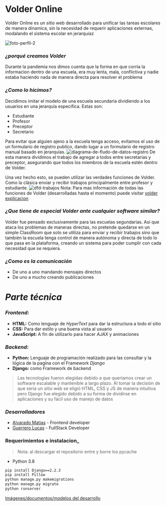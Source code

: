 # Volder Online

Volder Online es un sitio web desarrollado para unificar las tareas escolares de manera dinamica, sin la necesidad de requerir aplicaciones externas, modalando el sistema escolar en jerarquiaz


![foto-perfil-2](https://user-images.githubusercontent.com/77320589/116850027-438b2980-abc6-11eb-850a-bce413902d08.jpg)

### **_¿porqué creamos Volder_** 
Durante la pandemia nos dimos cuenta que la forma en que corria la informacion dentro de una escuela, era muy lenta, mala, conflictiva y nadie estaba haciendo nada de
manera directa para resolver el problema


### **_¿Como lo hicimos?_**
Decidimos imitar el modelo de una escuela secundaria dividiendo a los usuarios en una jerarquía especifica. Estas son:
- Estudiante
- Profesor
- Preceptor
- Secretario


Para evitar que alguien ajeno a la escuela tenga acceso, evitamos el uso de un formulario de registro publico, dando lugar a un formulario de registro manual basado en jerarquías.
![diagrama-de-fludo-de-datos-registro](https://user-images.githubusercontent.com/77320589/116844074-5b5bb100-abb8-11eb-9382-475d1692d017.png)
De esta manera dividimos el trabajo de agregar a todos entre secretarias y preceptor, asegurando que todos los miembros de la escuela estén dentro de Volder.

Una vez hecho esto, se pueden utilizar las verdades funciones de Volder. Como la clásica enviar y recibir trabajos principalmente entre profesor y estudiante. 
![dfd-trabajos](https://user-images.githubusercontent.com/77320589/116849633-7d0f6500-abc5-11eb-93b4-cb9d6a363227.png)
Nota: 
Para mas información de todas las funciones de Volder (desarrolladas hasta el momento) puede visitar [volder explicacion](http://luofluck.epizy.com/volder-explicacion/)

### **_¿Que tiene de especial Volder ante cualquier software similar?_**
Volder fue pensado exclusivamente para las escuelas segundarias. Así que ataca los problemas de maneras directas, no pretende quedarse en un simple ClassRoom que solo se utiliza para enviar y recibir trabajos sino que también la escuela tenga control de manera autónoma y directa de todo lo que pasa en la plataforma, creando un sistema para poder cumplir con cada necesidad que se requiera.

### **_¿Como es la comunicación_**
- De uno a uno mandando mensajes directos
- De uno a mucho creando publicaciones 

# **_Parte técnica_**

### **_Frontend:_**

- **HTML:** Como lenguaje de  *HyperText* para dar la estructura a todo el sitio
- **CSS:** Para dar estilo y una buena vista al usuario
- **JavaScript:** A fin de utilizarlo para hacer *AJAX* y animaciones

### **_Backend:_**
- **Python:** Lenguaje de programación realizado para las consultar y la lógica de la pagina con el Framework *Django*
- **Django:** como Framework de backend

> Las tecnologías fueron elegidas debido a que queríamos crear un software escalable y mantenible a largo plazo. Al tomar la decisión de que seria un sitio web se eligió HTML, CSS y JS de manera intuitiva pero Django fue elegido debido a su forma de dividirse en aplicaciones y su fácil uso de manejo de datos
### **_Desarrolladores_**
- [Alvarado Matias](https://github.com/m-alvarado) - Frontend developer
- [Guerrero Lucas](https://github.com/LuOfLuck/) - FullStack Developer

### **Requerimientos e instalacion_**
>Nota: al descargar el repositorio entre y borre los pycache

- Python 3.8
``` cmd
pip install Django==2.2.3
pip install Pillow
python manage.py makemigrations
python manage.py migrate
python runserver
```

[Imágenes/documentos/modelos del desarrollo](https://drive.google.com/drive/folders/1ZFJ_6E2z0HjK1FPmN_XBpFfXelqbUTtl?usp=sharing)
